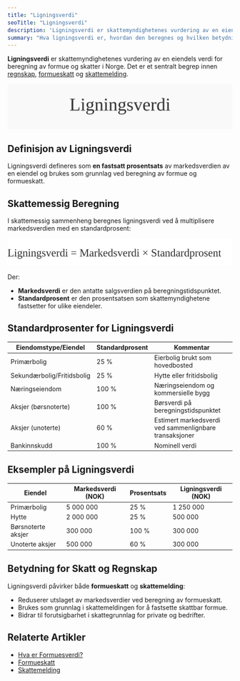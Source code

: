 ```yaml
---
title: "Ligningsverdi"
seoTitle: "Ligningsverdi"
description: 'Ligningsverdi er skattemyndighetenes vurdering av en eiendels verdi for beregning av formue og skatter i Norge. Det er et sentralt begrep innen [regnskap](/...'
summary: "Hva ligningsverdi er, hvordan den beregnes og hvilken betydning den har for formueskatt og rapportering."
---
```


**Ligningsverdi** er skattemyndighetenes vurdering av en eiendels verdi for beregning av formue og skatter i Norge. Det er et sentralt begrep innen [regnskap](/blogs/regnskap/hva-er-regnskap "Hva er Regnskap? En komplett guide"), [formueskatt](/blogs/regnskap/hva-er-formueskatt "Formueskatt - Komplett Guide til Beregning, Satser og Regelverk i Norge") og [skattemelding](/blogs/regnskap/skattemelding "Hva er Skattemelding? Guide til Innsending av Skattemelding i Norge").

![Illustrasjon som viser begrepet ligningsverdi](ligningsverdi-image.svg)

## Definisjon av Ligningsverdi

Ligningsverdi defineres som **en fastsatt prosentsats** av markedsverdien av en eiendel og brukes som grunnlag ved beregning av formue og formueskatt.

## Skattemessig Beregning

I skattemessig sammenheng beregnes ligningsverdi ved å multiplisere markedsverdien med en standardprosent:

![Formel for beregning av ligningsverdi](ligningsverdi-beregningsformel.svg)

Der:
* **Markedsverdi** er den antatte salgsverdien på beregningstidspunktet.
* **Standardprosent** er den prosentsatsen som skattemyndighetene fastsetter for ulike eiendeler.

## Standardprosenter for Ligningsverdi

| **Eiendomstype/Eiendel**   | **Standardprosent** | **Kommentar**                            |
|----------------------------|---------------------|------------------------------------------|
| Primærbolig                | 25 %                | Eierbolig brukt som hovedbosted         |
| Sekundærbolig/Fritidsbolig | 25 %                | Hytte eller fritidsbolig                 |
| Næringseiendom             | 100 %               | Næringseiendom og kommersielle bygg      |
| Aksjer (børsnoterte)       | 100 %               | Børsverdi på beregningstidspunktet       |
| Aksjer (unoterte)          | 60 %                | Estimert markedsverdi ved sammenlignbare transaksjoner |
| Bankinnskudd               | 100 %               | Nominell verdi                            |

## Eksempler på Ligningsverdi

| **Eiendel**        | **Markedsverdi (NOK)** | **Prosentsats** | **Ligningsverdi (NOK)** |
|--------------------|------------------------|-----------------|-------------------------|
| Primærbolig        | 5 000 000              | 25 %            | 1 250 000               |
| Hytte              | 2 000 000              | 25 %            | 500 000                 |
| Børsnoterte aksjer | 300 000                | 100 %           | 300 000                 |
| Unoterte aksjer    | 500 000                | 60 %            | 300 000                 |

## Betydning for Skatt og Regnskap

Ligningsverdi påvirker både **formueskatt** og **skattemelding**:

* Reduserer utslaget av markedsverdier ved beregning av formueskatt.
* Brukes som grunnlag i skattemeldingen for å fastsette skattbar formue.
* Bidrar til forutsigbarhet i skattegrunnlag for private og bedrifter.

## Relaterte Artikler

* [Hva er Formuesverdi?](/blogs/regnskap/hva-er-formuesverdi "Hva er Formuesverdi? Definisjon, Beregningsmetoder og Eksempler")
* [Formueskatt](/blogs/regnskap/hva-er-formueskatt "Formueskatt - Komplett Guide til Beregning, Satser og Regelverk i Norge")
* [Skattemelding](/blogs/regnskap/skattemelding "Hva er Skattemelding? Guide til Innsending av Skattemelding i Norge")










